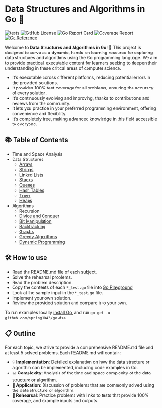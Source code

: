 # Data Structures and Algorithms in Go 🚀

[![tests](https://github.com/spring1843/go-dsa/actions/workflows/tests.yaml/badge.svg)](https://github.com/spring1843/go-dsa/actions/workflows/tests.yaml)
[![GitHub License](https://img.shields.io/badge/License-Apache%202.0-ff69b4.svg)](https://github.com/aws/karpenter/blob/main/LICENSE)
[![Go Report Card](https://goreportcard.com/badge/github.com/spring1843/go-dsa)](https://goreportcard.com/report/github.com/spring1843/go-dsa)
[![Coverage Report](https://coveralls.io/repos/github/spring1843/go-dsa/badge.svg?branch=main)](https://coveralls.io/github/spring1843/go-dsa?branch=main)
[![Go Reference](https://pkg.go.dev/badge/github.com/spring1843/go-dsa.svg)](https://pkg.go.dev/github.com/spring1843/go-dsa)

Welcome to **Data Structures and Algorithms in Go**! 🎉 This project is designed to serve as a dynamic, hands-on learning resource for exploring data structures and algorithms using the Go programming language. We aim to provide practical, executable content for learners seeking to deepen their understanding in these critical areas of computer science.

* It's executable across different platforms, reducing potential errors in the provided solutions.
* It provides 100% test coverage for all problems, ensuring the accuracy of every solution.
* It's continuously evolving and improving, thanks to contributions and reviews from the community.
* It lets you practice in your preferred programming environment, offering convenience and flexibility.
* It's completely free, making advanced knowledge in this field accessible to everyone.

## 📚 Table of Contents

* Time and Space Analysis
* Data Structures
    * [Arrays](./array)
    * [Strings](./strings)
    * [Linked Lists](./linkedlist)
    * [Stacks](./stack)
    * [Queues](./queue)
    * [Hash Tables](./hashtable)
    * [Trees](./tree)
    * [Heaps](./heap)
* Algorithms
    * [Recursion](./recursion)
    * [Divide and Conquer](dnc)
    * [Bit Manipulation](./bit)
    * [Backtracking](./backtracking)
    * [Graphs](./graph)
    * [Greedy Algorithms](./greedy)
    * [Dynamic Programming](./dp)

## 🛠️ How to use

* Read the README.md file of each subject.
* Solve the rehearsal problems.
* Read the problem description.
* Copy the contents of each `*_test.go` file into [Go Playground](https://go.dev/play/).
* Look at the sample input in the `*_test.go` file.
* Implement your own solution.
* Review the provided solution and compare it to your own.

To run examples locally [install Go](https://go.dev/doc/install), and run `go get -u github.com/spring1843/go-dsa`.

## 📋 Outline

For each topic, we strive to provide a comprehensive README.md file and at least 5 solved problems. Each README.md will contain:
  * 💡 **Implementation**: Detailed explanation on how the data structure or algorithm can be implemented, including code examples in Go.
  * 📊 **Complexity**: Analysis of the time and space complexity of the data structure or algorithm.
  * 🎯 **Application**: Discussion of problems that are commonly solved using the data structure or algorithm.
  * 📝 **Rehearsal**: Practice problems with links to tests that provide 100% coverage, and example inputs and outputs.